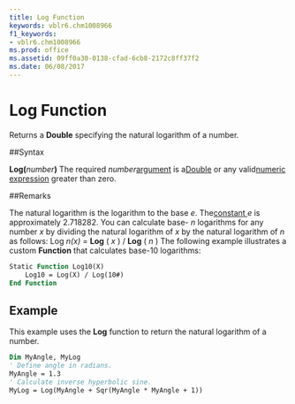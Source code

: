 ```yaml
---
title: Log Function
keywords: vblr6.chm1008966
f1_keywords:
- vblr6.chm1008966
ms.prod: office
ms.assetid: 09ff0a30-0138-cfad-6cb8-2172c8ff37f2
ms.date: 06/08/2017
---
```



# Log Function



Returns a  **Double** specifying the natural logarithm of a number.

##Syntax

**Log(**_number_**)**
The required  _number_[argument](../../Glossary/vbe-glossary.md) is a[Double](../../Glossary/vbe-glossary.md) or any valid[numeric expression](../../Glossary/vbe-glossary.md) greater than zero.

##Remarks

The natural logarithm is the logarithm to the base  _e_. The[constant ](../../Glossary/vbe-glossary.md) _e_ is approximately 2.718282.
You can calculate base- _n_ logarithms for any number _x_ by dividing the natural logarithm of _x_ by the natural logarithm of _n_ as follows:
Log _n(x)_ = **Log** ( _x_ ) / **Log** ( _n_ )
The following example illustrates a custom  **Function** that calculates base-10 logarithms:



```vb
Static Function Log10(X)
    Log10 = Log(X) / Log(10#)
End Function
```


## Example

This example uses the  **Log** function to return the natural logarithm of a number.


```vb
Dim MyAngle, MyLog
' Define angle in radians.
MyAngle = 1.3
' Calculate inverse hyperbolic sine.
MyLog = Log(MyAngle + Sqr(MyAngle * MyAngle + 1))


```


